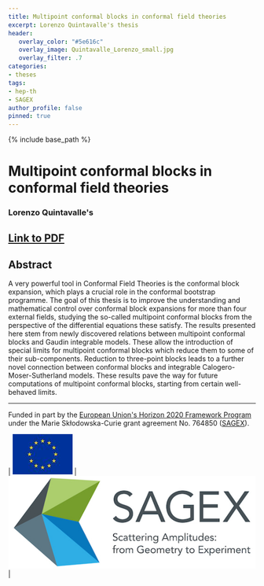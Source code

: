 ```yaml
---
title: Multipoint conformal blocks in conformal field theories
excerpt: Lorenzo Quintavalle's thesis 
header:
   overlay_color: "#5e616c"
   overlay_image: Quintavalle_Lorenzo_small.jpg
   overlay_filter: .7
categories:
- theses
tags:
- hep-th
- SAGEX 
author_profile: false
pinned: true
---
```

{% include base_path %}


# Multipoint conformal blocks in conformal field theories
### Lorenzo Quintavalle's 

## [Link to PDF](/images/Lorenzo%20Quintavalle%20thesis.pdf)

## Abstract

A very powerful tool in Conformal Field Theories is the conformal block expansion, which plays a crucial role in the conformal bootstrap programme. The goal of this thesis is to improve the understanding and mathematical control over conformal block expansions for more than four external fields, studying the so-called multipoint conformal blocks from the perspective of the differential equations these satisfy. The results presented here stem from newly discovered relations between multipoint conformal blocks and Gaudin integrable models. These allow the introduction of special limits for multipoint conformal blocks which reduce them to some of their sub-components. Reduction to three-point blocks leads to a further novel connection between conformal blocks and integrable Calogero-Moser-Sutherland models. These results pave the way for future computations of multipoint conformal blocks, starting from certain well-behaved limits.

-----------------

Funded in part by the [European Union's Horizon 2020 Framework Program](https://ec.europa.eu/programmes/horizon2020/) under the Marie Skłodowska-Curie grant agreement No. 764850 ([SAGEX](https://sagex.org)). 

| <img src="/images/eu_flag.jpg" alt="eu_flag" > | <img src="/images/Sagex.jpg" alt="SAGEX-Logo" > |

